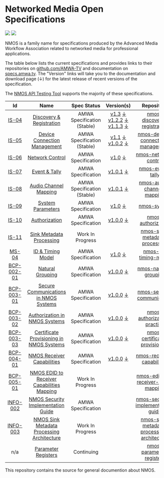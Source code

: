 # Networked Media Open Specifications

<a href="https://github.com/AMWA-TV/nmos/actions?query=workflow%3ALint"><img src="https://github.com/AMWA-TV/nmos/workflows/Lint/badge.svg"/></a> 
<a href="https://github.com/AMWA-TV/nmos/actions?query=workflow%3ARender"><img src="https://github.com/AMWA-TV/nmos/workflows/Render/badge.svg"/></a> 

<!-- INTRO-START -->

NMOS is a family name for specifications produced by the Advanced Media Workflow Association related to networked media for professional applications.

The table below lists the current specifications and provides links to their repositories on [github.com/AMWA-TV](https://github.com/AMWA-TV) and documentation on [specs.amwa.tv](https://specs.amwa.tv). The "Version" links will take you to the documentation and download page (↓) for the latest release of recent versions of the specification.

The [NMOS API Testing Tool](https://specs.amwa.tv/nmos-testing) supports the majority of these specifications.

Id | Name  | Spec Status | Version(s) | Repository
:--:|:---:|:---:|:---:|:--:
[IS-04](https://specs.amwa.tv/is-04) | [Discovery & Registration](https://specs.amwa.tv/is-04) | AMWA Specification (Stable) | [v1.3](https://specs.amwa.tv/is-04/v1.3) [↓](https://github.com/AMWA-TV/nmos-discovery-registration/releases/tag/v1.3)<br/>[v1.2.2](https://specs.amwa.tv/is-04/v1.2.2) [↓](https://github.com/AMWA-TV/nmos-discovery-registration/releases/tag/v1.2.2)<br/>[v1.1.3](https://specs.amwa.tv/is-04/v1.1.3) [↓](https://github.com/AMWA-TV/nmos-discovery-registration/releases/tag/v1.1.3) |[nmos-discovery-registration](https://github.com/AMWA-TV/nmos-discovery-registration)
[IS-05](https://specs.amwa.tv/is-05) | [Device Connection Management](https://specs.amwa.tv/is-05) | AMWA Specification (Stable) | [v1.1](https://specs.amwa.tv/is-05/v1.1) [↓](https://github.com/AMWA-TV/nmos-device-connection-management/releases/tag/v1.1)<br/>[v1.0.2](https://specs.amwa.tv/is-05/v1.0.2) [↓](https://github.com/AMWA-TV/nmos-device-connection-management/releases/tag/v1.0.2) |[nmos-device-connection-management](https://github.com/AMWA-TV/nmos-device-connection-management)
[IS-06](https://specs.amwa.tv/is-06) | [Network Control](https://specs.amwa.tv/is-06) | AMWA Specification | [v1.0](https://specs.amwa.tv/is-06/v1.0) [↓](https://github.com/AMWA-TV/nmos-network-control/releases/tag/v1.0)| [nmos-network-control](https://github.com/AMWA-TV/nmos-network-control)
[IS-07](https://specs.amwa.tv/is-07) | [Event & Tally](https://specs.amwa.tv/is-07) | AMWA Specification | [v1.0.1](https://specs.amwa.tv/is-07/v1.0.1) [↓](https://github.com/AMWA-TV/nmos-event-tally/releases/tag/v1.0.1)| [nmos-event-tally](https://github.com/AMWA-TV/nmos-event-tally)
[IS-08](https://specs.amwa.tv/is-08) | [Audio Channel Mapping](https://specs.amwa.tv/is-08) | AMWA Specification (Stable) | [v1.0.1](https://specs.amwa.tv/is-08/v1.0.1) [↓](https://github.com/AMWA-TV/nmos-audio-channel-mapping/releases/tag/v1.0.1) | [nmos-audio-channel-mapping](https://github.com/AMWA-TV/nmos-audio-channel-mapping)
[IS-09](https://specs.amwa.tv/is-09) | [System Parameters](https://specs.amwa.tv/is-09) | AMWA Specification | [v1.0](https://specs.amwa.tv/is-09/v1.0) [↓](https://github.com/AMWA-TV/nmos-system/releases/tag/v1.0) | [nmos-system](https://github.com/AMWA-TV/nmos-system)
[IS-10](https://specs.amwa.tv/is-10) | [Authorization](https://specs.amwa.tv/is-10) | AMWA Specification | [v1.0.0](https://specs.amwa.tv/is-10/v1.0.0) [↓](https://github.com/AMWA-TV/nmos-authorization/releases/tag/v1.0.0) | [nmos-authorization](https://github.com/AMWA-TV/nmos-authorization)
[IS-11](https://specs.amwa.tv/is-11) | [Sink Metadata Processing](https://specs.amwa.tv/is-11) | Work In Progress | | [nmos-sink-metadata-processing](https://github.com/AMWA-TV/nmos-sink-metadata-processing)
[MS-04](https://specs.amwa.tv/ms-04) | [ID & Timing Model](https://specs.amwa.tv/ms-04) | AMWA Specification | [v1.0](https://specs.amwa.tv/ms-04/v1.0) [↓](https://github.com/AMWA-TV/nmos-id-timing-model/releases/tag/v1.0) | [nmos-id-timing-model](https://github.com/AMWA-TV/nmos-id-timing-model)
[BCP-002-01](https://specs.amwa.tv/bcp-002-01) | [Natural Grouping](https://specs.amwa.tv/bcp-002-01) | AMWA Specification | [v1.0.0](https://specs.amwa.tv/bcp-002-01/v1.0.0) [↓](https://github.com/AMWA-TV/nmos-natural-grouping/releases/tag/v1.0.0) | [nmos-natural-grouping](https://github.com/AMWA-TV/nmos-natural-grouping)
[BCP-003-01](https://specs.amwa.tv/bcp-003-01) | [Secure Communications in NMOS Systems](https://specs.amwa.tv/bcp-003-01) | AMWA Specification | [v1.0.0](https://specs.amwa.tv/bcp-003-01/v1.0.0) [↓](https://github.com/AMWA-TV/nmos-secure-communication/releases/tag/v1.0.0) | [nmos-secure-communication](https://github.com/AMWA-TV/nmos-secure-communication)
[BCP-003-02](https://specs.amwa.tv/bcp-003-02) | [Authorization in NMOS Systems](https://specs.amwa.tv/bcp-003-02) | AMWA Specification | [v1.0.0](https://specs.amwa.tv/bcp-003-02/v1.0.0) [↓](https://github.com/AMWA-TV/nmos-authorization-practice/releases/tag/v1.0.0) | [nmos-authorization-practice](https://github.com/AMWA-TV/nmos-authorization-practice)
[BCP-003-03](https://specs.amwa.tv/bcp-003-03) | [Certificate Provisioning in NMOS Systems](https://specs.amwa.tv/bcp-003-03) | AMWA Specification | [v1.0.0](https://specs.amwa.tv/bcp-003-03/v1.0.0) [↓](https://github.com/AMWA-TV/nmos-certificate-provisioning/releases/tag/v1.0.0) | [nmos-certificate-provisioning](https://github.com/AMWA-TV/nmos-certificate-provisioning)
[BCP-004-01](https://specs.amwa.tv/bcp-004-01) | [NMOS Receiver Capabilities](https://specs.amwa.tv/bcp-004-01) | AMWA Specification | [v1.0.0](https://specs.amwa.tv/bcp-004-01/v1.0.0) [↓](https://github.com/AMWA-TV/nmos-receiver-capabilities/releases/tag/v1.0.0) | [nmos-receiver-capabilities](https://github.com/AMWA-TV/nmos-receiver-capabilities)
[BCP-005-01](https://specs.amwa.tv/bcp-005-01) | [NMOS EDID to Receiver Capabilities Mapping](https://specs.amwa.tv/bcp-005-01) | Work In Progress | | [nmos-edid-to-receiver-caps-mapping](https://github.com/AMWA-TV/nmos-edid-to-receiver-caps-mapping)
[INFO-002](https://specs.amwa.tv/info-002) | [NMOS Security Implementation Guide](https://specs.amwa.tv/info-002) | AMWA Specification | | [nmos-security-implementation-guide](https://github.com/AMWA-TV/nmos-security-implementation-guide)
[INFO-003](https://specs.amwa.tv/info-003) | [NMOS Sink Metadata Processing Architecture](https://specs.amwa.tv/info-003) | Work In Progress | | [nmos-sink-metadata-processing-architecture](https://github.com/AMWA-TV/nmos-sink-metadata-processing-architecture)
n/a | [Parameter Registers](https://specs.amwa.tv/nmos-parameter-registers) | Continuing | | [nmos-parameter-registers](https://github.com/AMWA-TV/nmos-parameter-registers)

<!-- INTRO-END -->

This repository contains the source for general documention about NMOS.
